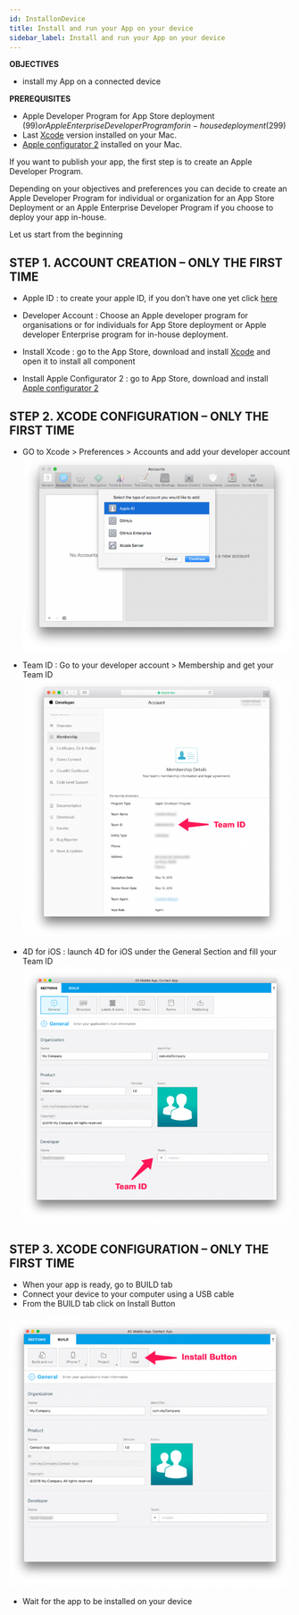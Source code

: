 ```yaml
---
id: InstallonDevice
title: Install and run your App on your device
sidebar_label: Install and run your App on your device
---
```


<div class = "objectives">
<b>OBJECTIVES</b>

* install my App on a connected device
</div>

<div class = "prerequisites">
<b>PREREQUISITES</b>

* Apple Developer Program for App Store deployment ($99) or Apple Enterprise Developer Program for in-house deployment ($299)
* Last [Xcode](https://itunes.apple.com/us/app/xcode/id497799835) version installed on your Mac.
* [Apple configurator 2](https://itunes.apple.com/us/app/apple-configurator-2/id1037126344) installed on your Mac.

</div>

If you want to publish your app, the first step is to create an Apple Developer Program.

Depending on your objectives and preferences you can decide to create an Apple Developer Program for individual or organization for an App Store Deployment or an Apple Enterprise Developer Program if you choose to deploy your app in-house.

Let us start from the beginning

## STEP 1. ACCOUNT CREATION – ONLY THE FIRST TIME

* Apple ID : to create your apple ID, if you don’t have one yet click [here](https://itunes.apple.com/us/app/xcode/id497799835)  

* Developer Account : Choose an Apple developer program for organisations or for individuals for App Store deployment or Apple developer Enterprise program for in-house deployment.
* Install Xcode : go to the App Store, download and install [Xcode](https://itunes.apple.com/us/app/xcode/id497799835) and open it to install all component
* Install Apple Configurator 2 : go to App Store, download and install [Apple configurator 2](https://itunes.apple.com/us/app/apple-configurator-2/id1037126344) 

## STEP 2. XCODE CONFIGURATION – ONLY THE FIRST TIME

* GO to Xcode > Preferences > Accounts and add your developer account
![alt-text](assets/TestYourApp/Developer-Account-4D-for-iOS.png) 

* Team ID : Go to your developer account > Membership and get your Team ID
![alt-text](assets/TestYourApp/Team-ID-4D-for-iOS.png) 

* 4D for iOS : launch 4D for iOS under the General Section and fill your Team ID
![alt-text](assets/TestYourApp/Team-ID-General-Section-4D-for-iOS.png) 

## STEP 3. XCODE CONFIGURATION – ONLY THE FIRST TIME

* When your app is ready, go to BUILD tab
* Connect your device to your computer using a USB cable
* From the BUILD tab click on Install Button

![alt-text](assets/TestYourApp/Install-button-build-tab-4D-for-iOS.png) 

* Wait for the app to be installed on your device

